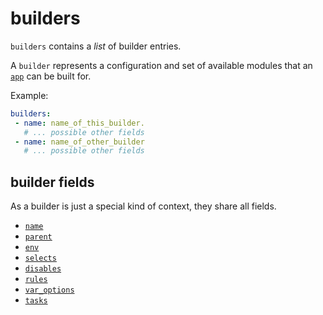 # builders

`builders` contains a _list_ of builder entries.

A `builder` represents a configuration and set of available modules that an
[`app`](./apps.md) can be built for.

Example:

```yaml
builders:
 - name: name_of_this_builder.
   # ... possible other fields
 - name: name_of_other_builder
   # ... possible other fields
```

## builder fields

As a builder is just a special kind of context, they share all fields.

- [`name`](./context/name.md)
- [`parent`](./context/parent.md)
- [`env`](./context/env.md)
- [`selects`](./context/selects.md)
- [`disables`](./context/disables.md)
- [`rules`](./context/rules.md)
- [`var_options`](./context/var_options.md)
- [`tasks`](./context/tasks.md)
